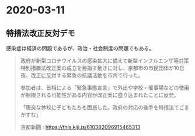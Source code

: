 2020-03-11
===

特措法改正反対デモ
---

感染症は経済の問題であるが、政治・社会制度の問題でもある。

> 政府が新型コロナウイルスの感染拡大に備えて新型インフルエンザ等対策特別措置法改正案の成立を目指す動きに対し、京都市の市民団体が10日夜、改正に反対する緊急の抗議活動を市内で行った。
>
> 参加者は、首相による「緊急事態宣言」で外出や学校・催事場などの使用が制限される可能性がある内容が改正案に盛り込まれたことに反発。
>
> 「唐突な休校に子どもたちも困惑した。政府の対応の後手を特措法でごまかすな」
>
> 京都新聞 : https://this.kiji.is/610382096915465313
